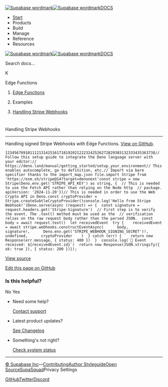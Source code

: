 [![Supabase wordmark](https://supabase.com/docs/_next/image?url=%2Fdocs%2Fsupabase-dark.svg&w=256&q=75&dpl=dpl_5BYG5BkQhU19GEfZfhcgAbeGcRQo)![Supabase wordmark](https://supabase.com/docs/_next/image?url=%2Fdocs%2Fsupabase-light.svg&w=256&q=75&dpl=dpl_5BYG5BkQhU19GEfZfhcgAbeGcRQo)DOCS](https://supabase.com/docs)

-   [Start](https://supabase.com/docs/guides/getting-started)
-   Products
-   Build
-   Manage
-   Reference
-   Resources

[![Supabase wordmark](https://supabase.com/docs/_next/image?url=%2Fdocs%2Fsupabase-dark.svg&w=256&q=75&dpl=dpl_5BYG5BkQhU19GEfZfhcgAbeGcRQo)![Supabase wordmark](https://supabase.com/docs/_next/image?url=%2Fdocs%2Fsupabase-light.svg&w=256&q=75&dpl=dpl_5BYG5BkQhU19GEfZfhcgAbeGcRQo)DOCS](https://supabase.com/docs)

Search docs...

K

Edge Functions

1.  [Edge Functions](https://supabase.com/docs/guides/functions)

3.  Examples

5.  [Handling Stripe Webhooks](https://supabase.com/docs/guides/functions/examples/stripe-webhooks)

# 

Handling Stripe Webhooks

* * *

Handling signed Stripe Webhooks with Edge Functions. [View on GitHub](https://github.com/supabase/supabase/blob/master/examples/edge-functions/supabase/functions/stripe-webhooks/index.ts).

```
1234567891011121314151617181920212223242526272829303132333435363738// Follow this setup guide to integrate the Deno language server with your editor:// https://deno.land/manual/getting_started/setup_your_environment// This enables autocomplete, go to definition, etc.// Import via bare specifier thanks to the import_map.json file.import Stripe from 'https://esm.sh/stripe@14?target=denonext'const stripe = new Stripe(Deno.env.get('STRIPE_API_KEY') as string, {  // This is needed to use the Fetch API rather than relying on the Node http  // package.  apiVersion: '2024-11-20'})// This is needed in order to use the Web Crypto API in Deno.const cryptoProvider = Stripe.createSubtleCryptoProvider()console.log('Hello from Stripe Webhook!')Deno.serve(async (request) => {  const signature = request.headers.get('Stripe-Signature')  // First step is to verify the event. The .text() method must be used as the  // verification relies on the raw request body rather than the parsed JSON.  const body = await request.text()  let receivedEvent  try {    receivedEvent = await stripe.webhooks.constructEventAsync(      body,      signature!,      Deno.env.get('STRIPE_WEBHOOK_SIGNING_SECRET')!,      undefined,      cryptoProvider    )  } catch (err) {    return new Response(err.message, { status: 400 })  }  console.log(`🔔 Event received: ${receivedEvent.id}`)  return new Response(JSON.stringify({ ok: true }), { status: 200 })});
```

[View source](https://github.com/supabase/supabase/blob/cb30f7be2dc31fa93dae25765a5fd28b9b2fa313/examples/edge-functions/supabase/functions/stripe-webhooks/index.ts)

[Edit this page on GitHub](https://github.com/supabase/supabase/blob/master/apps/docs/content/guides/functions/examples/stripe-webhooks.mdx)

### Is this helpful?

No Yes

-   Need some help?
    
    [Contact support](https://supabase.com/support)
-   Latest product updates?
    
    [See Changelog](https://supabase.com/changelog)
-   Something's not right?
    
    [Check system status](https://status.supabase.com/)

* * *

[© Supabase Inc](https://supabase.com/)—[Contributing](https://github.com/supabase/supabase/blob/master/apps/docs/DEVELOPERS.md)[Author Styleguide](https://github.com/supabase/supabase/blob/master/apps/docs/CONTRIBUTING.md)[Open Source](https://supabase.com/open-source)[SupaSquad](https://supabase.com/supasquad)Privacy Settings

[GitHub](https://github.com/supabase/supabase)[Twitter](https://twitter.com/supabase)[Discord](https://discord.supabase.com/)